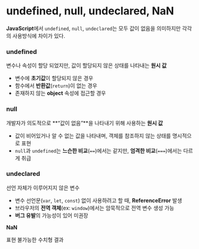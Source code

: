 # undefined, null, undeclared, NaN

**JavaScript**에서 `undefined`, `null`, `undeclared`는 모두 값이 없음을 의미하지만 각각의 사용방식에 차이가 있다.

### undefined

변수나 속성이 할당 되었지만, 값이 할당되지 않은 상태를 나타내는 **원시 값**

- 변수에 **초기값**이 할당되지 않은 경우
- 함수에서 **반환값**(`return`)이 없는 경우
- 존재하지 않는 **object** 속성에 접근할 경우

### null

개발자가 의도적으로 **“값이 없음”**을 나타내기 위해 사용하는 **원시 값**

- 값이 비어있거나 알 수 없는 값을 나타내며, 객체를 참조하지 않는 상태를 명시적으로 표현
- `null`과 `undefined`는 **느슨한 비교**(`==`)에서는 같지만, **엄격한 비교**(`===`)에서는 다르게 취급

### undeclared

선언 자체가 이루어지지 않은 변수

- 변수 선언문(`var`, `let`, `const`) 없이 사용하려고 할 때, **ReferenceError** 발생
- 브라우저의 **전역 객체**(ex: `window`)에서는 암묵적으로 전역 변수 생성 가능
- **버그 유발**의 가능성이 있어 미권장

**NaN**

표현 불가능한 수치형 결과